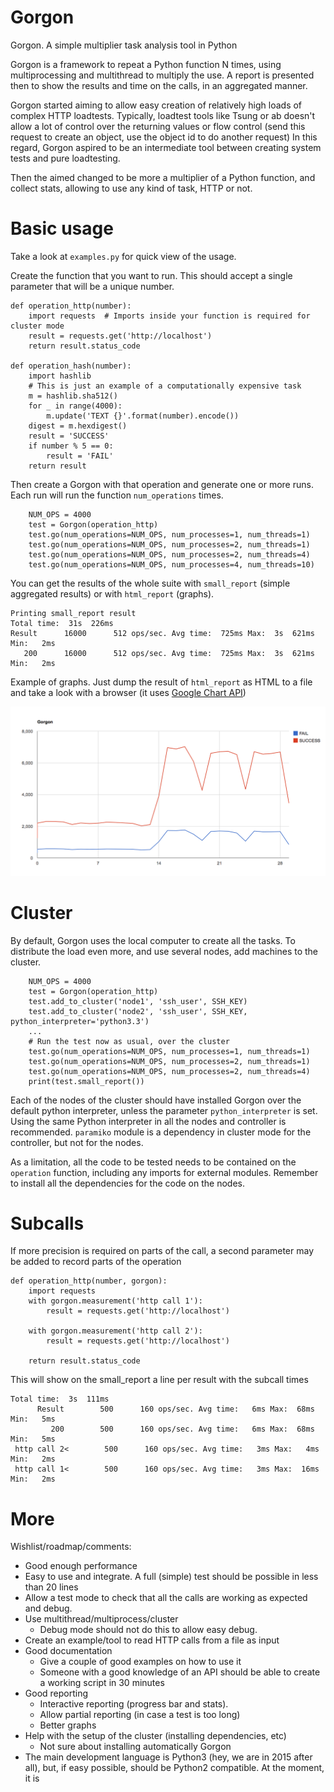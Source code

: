 Gorgon
======

Gorgon. A simple multiplier task analysis tool in Python

Gorgon is a framework to repeat a Python function N times, using multiprocessing and multithread to multiply the use.
A report is presented then to show the results and time on the calls, in an aggregated manner.

Gorgon started aiming to allow easy creation of relatively high loads of complex HTTP loadtests. Typically, loadtest tools like 
Tsung or ab doesn't allow a lot of control over the returning values or flow control (send this request to create an object,
use the object id to do another request)
In this regard, Gorgon aspired to be an intermediate tool between creating system tests and pure loadtesting.

Then the aimed changed to be more a multiplier of a Python function, and collect stats, allowing to use any kind of task, HTTP or not.

Basic usage
===========

  Take a look at `examples.py` for quick view of the usage.

  Create the function that you want to run. This should accept a single parameter that will be a unique number.

    def operation_http(number):
        import requests  # Imports inside your function is required for cluster mode
        result = requests.get('http://localhost')
        return result.status_code

    def operation_hash(number):
        import hashlib
        # This is just an example of a computationally expensive task
        m = hashlib.sha512()
        for _ in range(4000):
            m.update('TEXT {}'.format(number).encode())
        digest = m.hexdigest()
        result = 'SUCCESS'
        if number % 5 == 0:
            result = 'FAIL'
        return result

  Then create a Gorgon with that operation and generate one or more runs. Each run will run the function `num_operations` times.

        NUM_OPS = 4000
        test = Gorgon(operation_http)
        test.go(num_operations=NUM_OPS, num_processes=1, num_threads=1)
        test.go(num_operations=NUM_OPS, num_processes=2, num_threads=1)
        test.go(num_operations=NUM_OPS, num_processes=2, num_threads=4)
        test.go(num_operations=NUM_OPS, num_processes=4, num_threads=10)

  You can get the results of the whole suite with `small_report` (simple aggregated results) or with `html_report` (graphs).

    Printing small_report result
    Total time:  31s  226ms
    Result      16000      512 ops/sec. Avg time:  725ms Max:  3s  621ms Min:   2ms
       200      16000      512 ops/sec. Avg time:  725ms Max:  3s  621ms Min:   2ms

  Example of graphs. Just dump the result of `html_report` as HTML to a file and take a look with a browser (it uses [Google Chart API](https://developers.google.com/chart/))

 ![Graph](graph_example.png) 


Cluster
=======

  By default, Gorgon uses the local computer to create all the tasks.  To distribute the load even more, and use several nodes, add machines to the cluster.

        NUM_OPS = 4000
        test = Gorgon(operation_http)
        test.add_to_cluster('node1', 'ssh_user', SSH_KEY)
        test.add_to_cluster('node2', 'ssh_user', SSH_KEY, python_interpreter='python3.3')
        ...
        # Run the test now as usual, over the cluster
        test.go(num_operations=NUM_OPS, num_processes=1, num_threads=1)
        test.go(num_operations=NUM_OPS, num_processes=2, num_threads=1)
        test.go(num_operations=NUM_OPS, num_processes=2, num_threads=4)
        print(test.small_report())

  Each of the nodes of the cluster should have installed Gorgon over the default python interpreter, unless
the parameter `python_interpreter` is set. Using the same Python interpreter in all the nodes and controller is recommended.
  `paramiko` module is a dependency in cluster mode for the controller, but not for the nodes.

   As a limitation, all the code to be tested needs to be contained on the `operation` function, including any imports for external modules. Remember to install all the dependencies for the code on the nodes.


Subcalls
=======

  If more precision is required on parts of the call, a second parameter may be added to record parts of the operation

    def operation_http(number, gorgon):
        import requests
        with gorgon.measurement('http call 1'):
            result = requests.get('http://localhost')

        with gorgon.measurement('http call 2'):
            result = requests.get('http://localhost')

        return result.status_code

  This will show on the small_report a line per result with the subcall times

    Total time:  3s  111ms
          Result        500      160 ops/sec. Avg time:   6ms Max:  68ms Min:   5ms
             200        500      160 ops/sec. Avg time:   6ms Max:  68ms Min:   5ms
     http call 2<        500      160 ops/sec. Avg time:   3ms Max:   4ms Min:   2ms
     http call 1<        500      160 ops/sec. Avg time:   3ms Max:  16ms Min:   2ms


More
========

Wishlist/roadmap/comments:

  - Good enough performance
  - Easy to use and integrate. A full (simple) test should be possible in less than 20 lines
  - Allow a test mode to check that all the calls are working as expected and debug.
  - Use multithread/multiprocess/cluster
    - Debug mode should not do this to allow easy debug.
  - Create an example/tool to read HTTP calls from a file as input
  - Good documentation
    - Give a couple of good examples on how to use it
    - Someone with a good knowledge of an API should be able to create a working script in 30 minutes
  - Good reporting
    - Interactive reporting (progress bar and stats).
    - Allow partial reporting (in case a test is too long)
    - Better graphs
  - Help with the setup of the cluster (installing dependencies, etc)
    - Not sure about installing automatically Gorgon
  - The main development language is Python3 (hey, we are in 2015 after all), but, if easy possible, should be Python2 compatible. At the moment, it is

